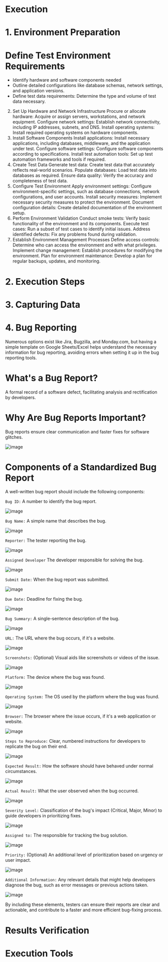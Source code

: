# Execution
# 1. Environment Preparation


# Define Test Environment Requirements
- Identify hardware and software components needed
- Outline detailed configurations like database schemas, network settings, and application versions.
 - Define test data requirements: Determine the type and volume of test data necessary.
2. Set Up Hardware and Network Infrastructure
Procure or allocate hardware: Acquire or assign servers, workstations, and network equipment.
Configure network settings: Establish network connectivity, including IP addresses, subnets, and DNS.
Install operating systems: Install required operating systems on hardware components.
3. Install Software Components
Install applications: Install necessary applications, including databases, middleware, and the application under test.
Configure software settings: Configure software components according to specifications.
Install test automation tools: Set up test automation frameworks and tools if required.
4. Create Test Data
Generate test data: Create test data that accurately reflects real-world scenarios.
Populate databases: Load test data into databases as required.
Ensure data quality: Verify the accuracy and completeness of test data.
5. Configure Test Environment
Apply environment settings: Configure environment-specific settings, such as database connections, network configurations, and user accounts.
Install security measures: Implement necessary security measures to protect the environment.
Document configuration details: Create detailed documentation of the environment setup.
6. Perform Environment Validation
Conduct smoke tests: Verify basic functionality of the environment and its components.
Execute test cases: Run a subset of test cases to identify initial issues.
Address identified defects: Fix any problems found during validation.
7. Establish Environment Management Processes
Define access controls: Determine who can access the environment and with what privileges.
Implement change management: Establish procedures for modifying the environment.
Plan for environment maintenance: Develop a plan for regular backups, updates, and monitoring.

# 2. Execution Steps

# 3. Capturing Data

# 4. Bug Reporting
Numerous options exist like Jira, Bugzilla, and Monday.com, but having a simple template on Google Sheets/Excel helps understand the necessary information for bug reporting, avoiding errors when setting it up in the bug reporting tools.

# What's a Bug Report?
A formal record of a software defect, facilitating analysis and rectification by developers.

# Why Are Bug Reports Important?

Bug reports ensure clear communication and faster fixes for software glitches.

![image](https://github.com/amandaestevez/softwareqa/assets/123298275/a2154d32-a72f-410b-b941-298b9680a1aa)

# Components of a Standardized Bug Report

A well-written bug report should include the following components:

`Bug ID:` A number to identify the bug report.

![image](https://github.com/amandaestevez/softwareqa/assets/123298275/0e752f32-27a8-40a2-98b2-b419bf3a44d8)

`Bug Name:` A simple name that describes the bug.

![image](https://github.com/amandaestevez/softwareqa/assets/123298275/81a3e0e8-4fe9-4a6c-9317-ccd4d7837b99)

`Reporter:` The tester reporting the bug.

![image](https://github.com/amandaestevez/softwareqa/assets/123298275/52df9f86-c24a-499d-82d5-bc967255b129)

`Assigned Developer` The developer responsible for solving the bug.

![image](https://github.com/amandaestevez/softwareqa/assets/123298275/726ba072-6e31-4f9f-87e9-06bd7a5c4cbc)

`Submit Date:` When the bug report was submitted.

![image](https://github.com/amandaestevez/softwareqa/assets/123298275/a73506cc-8797-4b1e-a273-edbae2165970)

`Due Date:` Deadline for fixing the bug.

![image](https://github.com/amandaestevez/softwareqa/assets/123298275/b2833d20-8d01-4919-8c5d-af70466bae75)

`Bug Summary:` A single-sentence description of the bug.

![image](https://github.com/amandaestevez/softwareqa/assets/123298275/dd88b927-db53-4d16-904a-d69a6e80680b)

`URL:` The URL where the bug occurs, if it's a website.

![image](https://github.com/amandaestevez/softwareqa/assets/123298275/6026b955-5f5c-40e6-8682-c33f7ff6aac1)

`Screenshots:` (Optional) Visual aids like screenshots or videos of the issue.

![image](https://github.com/amandaestevez/softwareqa/assets/123298275/edb5755d-2081-417a-937f-1cc1151c25ea)

`Platform:` The device where the bug was found.

![image](https://github.com/amandaestevez/softwareqa/assets/123298275/4dc4ae47-b84c-480c-b057-b19ace5d3e9c)

`Operating System:` The OS used by the platform where the bug was found.

![image](https://github.com/amandaestevez/softwareqa/assets/123298275/57a8149e-fbc0-45ef-9d9c-a0af6373e2c5)

`Browser:` The browser where the issue occurs, if it's a web application or website.

![image](https://github.com/amandaestevez/softwareqa/assets/123298275/81a84c8f-0b69-41fb-98d0-240a29121611)

`Steps to Reproduce:` Clear, numbered instructions for developers to replicate the bug on their end.

![image](https://github.com/amandaestevez/softwareqa/assets/123298275/b2000719-4282-41b2-a63b-83b8d43bc7bb)

`Expected Result:` How the software should have behaved under normal circumstances.

![image](https://github.com/amandaestevez/softwareqa/assets/123298275/a9de89af-0203-46cb-94b4-aa8162920c42)

`Actual Result:` What the user observed when the bug occurred.

![image](https://github.com/amandaestevez/softwareqa/assets/123298275/6c026453-2377-467f-9a78-e8a56288a807)

`Severity Level:` Classification of the bug's impact (Critical, Major, Minor) to guide developers in prioritizing fixes.

![image](https://github.com/amandaestevez/softwareqa/assets/123298275/e5e6086e-67e0-4c93-83c4-634c843edf46)

`Assigned to:` The responsible for tracking the bug solution.

![image](https://github.com/amandaestevez/softwareqa/assets/123298275/a8f21316-7d0a-40c2-bce2-598dec6987fd)

`Priority:`  (Optional) An additional level of prioritization based on urgency or user impact.

![image](https://github.com/amandaestevez/softwareqa/assets/123298275/ca4973cc-4d2f-499f-923a-cec25203157d)

`Additional Information:` Any relevant details that might help developers diagnose the bug, such as error messages or previous actions taken.

![image](https://github.com/amandaestevez/softwareqa/assets/123298275/2145d4d7-a4f7-41c7-a772-17b72add5bde)

By including these elements, testers can ensure their reports are clear and actionable, and contribute to a faster and more efficient bug-fixing process.

# Results Verification
# Execution Tools
